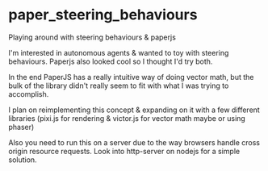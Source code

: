 # paper_steering_behaviours
Playing around with steering behaviours &amp; paperjs

I'm interested in autonomous agents & wanted to toy with steering behaviours. Paperjs also looked cool so I thought I'd try both.

In the end PaperJS has a really intuitive way of doing vector math, but the bulk of the library didn't really seem to fit with what I was trying to accomplish.

I plan on reimplementing this concept & expanding on it with a few different libraries (pixi.js for rendering & victor.js for vector math maybe or using phaser)

Also you need to run this on a server due to the way browsers handle cross origin resource requests. Look into http-server on nodejs for a simple solution.
